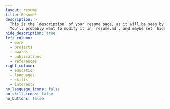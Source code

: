 ```yaml
---
layout: resume
title: Résumé*
description: >
  This is the `description` of your resume page, as it will be seen by search engines.
  You'll probably want to modify it in `resume.md`, and maybe set `hide_description` to `true` in the front matter.
hide_description: true
left_column:
  - work
  - projects
  - awards
  - publications
  - references
right_column:
  - education
  - languages
  - skills
  - interests
no_language_icons: false
no_skill_icons: false
no_buttons: false
---
```

